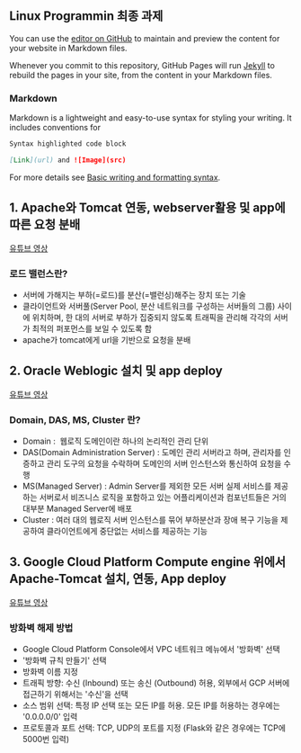 ## Linux Programmin 최종 과제

You can use the [editor on GitHub](https://github.com/park-yura/linux-programming/edit/main/README.md) to maintain and preview the content for your website in Markdown files.

Whenever you commit to this repository, GitHub Pages will run [Jekyll](https://jekyllrb.com/) to rebuild the pages in your site, from the content in your Markdown files.

### Markdown

Markdown is a lightweight and easy-to-use syntax for styling your writing. It includes conventions for

```markdown
Syntax highlighted code block

[Link](url) and ![Image](src)
```

For more details see [Basic writing and formatting syntax](https://docs.github.com/en/github/writing-on-github/getting-started-with-writing-and-formatting-on-github/basic-writing-and-formatting-syntax).

## 1. Apache와 Tomcat 연동, webserver활용 및 app에 따른 요청 분배
[유튜브 영상]()
### 로드 밸런스란?
- 서버에 가해지는 부하(=로드)를 분산(=밸런싱)해주는 장치 또는 기술
- 클라이언트와 서버풀(Server Pool, 분산 네트워크를 구성하는 서버들의 그룹) 사이에 위치하며, 한 대의 서버로 부하가 집중되지 않도록 트래픽을 관리해 각각의 서버가 최적의 퍼포먼스를 보일 수 있도록 함
- apache가 tomcat에게 url을 기반으로 요청을 분배

## 2. Oracle Weblogic 설치 및 app deploy
[유튜브 영상]()
### Domain, DAS, MS, Cluster 란?
- Domain :  웹로직 도메인이란 하나의 논리적인 관리 단위
- DAS(Domain Administration Server) : 도메인 관리 서버라고 하며, 관리자를 인증하고 관리 도구의 요청을 수락하며 도메인의 서버 인스턴스와 통신하여 요청을 수행
- MS(Managed Server) : Admin Server를 제외한 모든 서버
실제 서비스를 제공하는 서버로서 비즈니스 로직을 포함하고 있는 어플리케이션과 컴포넌트들은 거의 대부분 Managed Server에 배포
- Cluster : 여러 대의 웹로직 서버 인스턴스를 묶어 부하분산과 장애 복구 기능을 제공하여 클라이언트에게 중단없는 서비스를 제공하는 기능


## 3. Google Cloud Platform Compute engine 위에서 Apache-Tomcat  설치, 연동, App deploy
[유튜브 영상]()
### 방화벽 해제 방법
- Google Cloud Platform Console에서 VPC 네트워크 메뉴에서 '방화벽' 선택
- '방화벽 규칙 만들기' 선택
- 방화벽 이름 지정
- 트래픽 방향: 수신 (Inbound) 또는 송신 (Outbound) 허용, 외부에서 GCP 서버에 접근하기 위해서는 '수신'을 선택
- 소스 범위 선택: 특정 IP 선택 또는 모든 IP를 허용.  모든 IP를 허용하는 경우에는 '0.0.0.0/0' 입력
- 프로토콜과 포트 선택: TCP, UDP의 포트를 지정 (Flask와 같은 경우에는 TCP에 5000번 입력)
